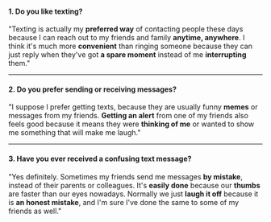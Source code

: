 #### 1. Do you like texting?
"Texting is actually my **preferred way** of contacting people these days because I can reach out to my friends and family **anytime, anywhere**. I think it's much more **convenient** than ringing someone because they can just reply when they've got **a spare moment** instead of me **interrupting** them."

---
#### 2. Do you prefer sending or receiving messages?
"I suppose I prefer getting texts, because they are usually funny **memes** or messages from my friends. **Getting an alert** from one of my friends also feels good because it means they were **thinking of me** or wanted to show me something that will make me laugh."

---
#### 3. Have you ever received a confusing text message?
"Yes definitely. Sometimes my friends send me messages **by mistake**, instead of their parents or colleagues. It's **easily done** because our **thumbs** are faster than our eyes nowadays. Normally we just **laugh it off** because it is **an honest mistake**, and I'm sure I've done the same to some of my friends as well."